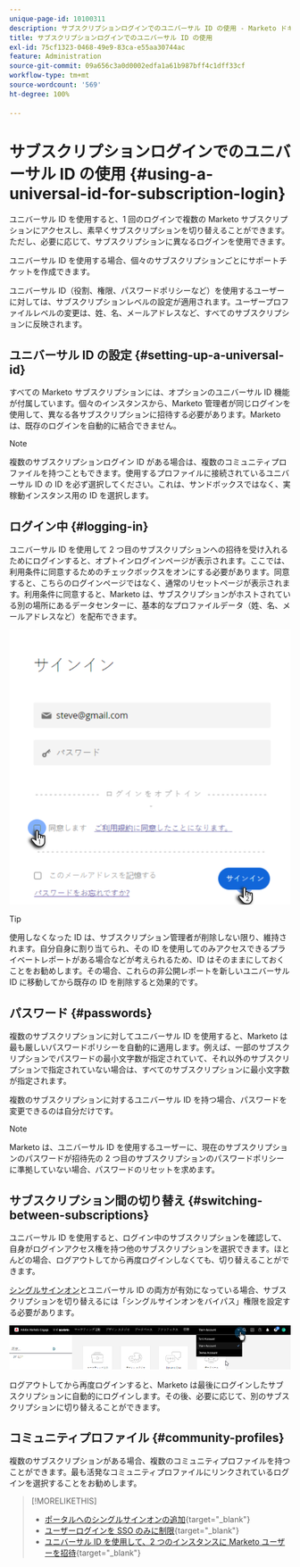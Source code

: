 ```yaml
---
unique-page-id: 10100311
description: サブスクリプションログインでのユニバーサル ID の使用 - Marketo ドキュメント - 製品ドキュメント
title: サブスクリプションログインでのユニバーサル ID の使用
exl-id: 75cf1323-0468-49e9-83ca-e55aa30744ac
feature: Administration
source-git-commit: 09a656c3a0d0002edfa1a61b987bff4c1dff33cf
workflow-type: tm+mt
source-wordcount: '569'
ht-degree: 100%

---
```


# サブスクリプションログインでのユニバーサル ID の使用 {#using-a-universal-id-for-subscription-login}

ユニバーサル ID を使用すると、1 回のログインで複数の Marketo サブスクリプションにアクセスし、素早くサブスクリプションを切り替えることができます。ただし、必要に応じて、サブスクリプションに異なるログインを使用できます。

ユニバーサル ID を使用する場合、個々のサブスクリプションごとにサポートチケットを作成できます。

ユニバーサル ID（役割、権限、パスワードポリシーなど）を使用するユーザーに対しては、サブスクリプションレベルの設定が適用されます。ユーザープロファイルレベルの変更は、姓、名、メールアドレスなど、すべてのサブスクリプションに反映されます。

## ユニバーサル ID の設定 {#setting-up-a-universal-id}

すべての Marketo サブスクリプションには、オプションのユニバーサル ID 機能が付属しています。個々のインスタンスから、Marketo 管理者が同じログインを使用して、異なる各サブスクリプションに招待する必要があります。Marketo は、既存のログインを自動的に結合できません。

>[!NOTE]
>
>複数のサブスクリプションログイン ID がある場合は、複数のコミュニティプロファイルを持つこともできます。使用するプロファイルに接続されているユニバーサル ID の ID を必ず選択してください。これは、サンドボックスではなく、実稼動インスタンス用の ID を選択します。

## ログイン中 {#logging-in}

ユニバーサル ID を使用して 2 つ目のサブスクリプションへの招待を受け入れるためにログインすると、オプトインログインページが表示されます。ここでは、利用条件に同意するためのチェックボックスをオンにする必要があります。同意すると、こちらのログインページではなく、通常のリセットページが表示されます。利用条件に同意すると、Marketo は、サブスクリプションがホストされている別の場所にあるデータセンターに、基本的なプロファイルデータ（姓、名、メールアドレスなど）を配布できます。

![](assets/using-a-universal-id-for-subscription-login-1.png)

>[!TIP]
>
>使用しなくなった ID は、サブスクリプション管理者が削除しない限り、維持されます。自分自身に割り当てられ、その ID を使用してのみアクセスできるプライベートレポートがある場合などが考えられるため、ID はそのままにしておくことをお勧めします。その場合、これらの非公開レポートを新しいユニバーサル ID に移動してから既存の ID を削除すると効果的です。

## パスワード {#passwords}

複数のサブスクリプションに対してユニバーサル ID を使用すると、Marketo は最も厳しいパスワードポリシーを自動的に適用します。例えば、一部のサブスクリプションでパスワードの最小文字数が指定されていて、それ以外のサブスクリプションで指定されていない場合は、すべてのサブスクリプションに最小文字数が指定されます。

複数のサブスクリプションに対するユニバーサル ID を持つ場合、パスワードを変更できるのは自分だけです。

>[!NOTE]
>
>Marketo は、ユニバーサル ID を使用するユーザーに、現在のサブスクリプションのパスワードが招待先の 2 つ目のサブスクリプションのパスワードポリシーに準拠していない場合、パスワードのリセットを求めます。

## サブスクリプション間の切り替え {#switching-between-subscriptions}

ユニバーサル ID を使用すると、ログイン中のサブスクリプションを確認して、自身がログインアクセス権を持つ他のサブスクリプションを選択できます。ほとんどの場合、ログアウトしてから再度ログインしなくても、切り替えることができます。

[シングルサインオン](/help/marketo/product-docs/administration/additional-integrations/add-single-sign-on-to-a-portal.md)とユニバーサル ID の両方が有効になっている場合、サブスクリプションを切り替えるには「シングルサインオンをバイパス」権限を設定する必要があります。

![](assets/using-a-universal-id-for-subscription-login-2.png)

ログアウトしてから再度ログインすると、Marketo は最後にログインしたサブスクリプションに自動的にログインします。その後、必要に応じて、別のサブスクリプションに切り替えることができます。

## コミュニティプロファイル {#community-profiles}

複数のサブスクリプションがある場合、複数のコミュニティプロファイルを持つことができます。最も活発なコミュニティプロファイルにリンクされているログインを選択することをお勧めします。

>[!MORELIKETHIS]
>
>* [ポータルへのシングルサインオンの追加](/help/marketo/product-docs/administration/additional-integrations/add-single-sign-on-to-a-portal.md){target="_blank"}
>* [ユーザーログインを SSO のみに制限](/help/marketo/product-docs/administration/additional-integrations/restrict-user-login-to-sso-only.md){target="_blank"}
>* [ユニバーサル ID を使用して、2 つのインスタンスに Marketo ユーザーを招待](https://nation.marketo.com/t5/Knowledgebase/Inviting-Marketo-Users-to-Two-Instances-with-Universal-ID-UID/ta-p/251122){target="_blank"}
